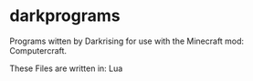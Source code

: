 darkprograms
============
Programs witten by Darkrising for use with the Minecraft mod: Computercraft.

These Files are written in: Lua
